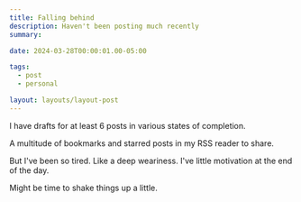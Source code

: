 ```yaml
---
title: Falling behind
description: Haven't been posting much recently
summary:

date: 2024-03-28T00:00:01.00-05:00

tags:
  - post
  - personal

layout: layouts/layout-post
---
```

I have drafts for at least 6 posts in various states of completion.

A multitude of bookmarks and starred posts in my RSS reader to share.

But I've been so tired. Like a deep weariness. I've little motivation at the end of the day.

Might be time to shake things up a little.